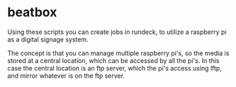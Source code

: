 # beatbox
Using these scripts you can create jobs in rundeck, to utilize a raspberry pi as a digital signage system.

The concept is that you can manage multiple raspberry pi's, so the media is stored at a central location, which can be accessed by all the pi's. In this case the central location is an ftp server, which the pi's access using lftp, and mirror whatever is on the ftp server.
